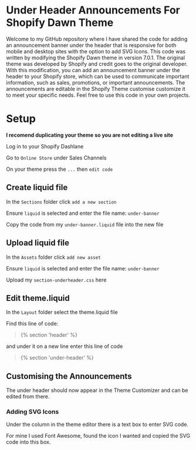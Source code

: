# Under Header Announcements For Shopify Dawn Theme
Welcome to my GitHub repository where I have shared the code for adding an announcement banner under the header that is responsive for both mobile and desktop sites with the option to add SVG Icons. This code was written by modifying the Shopify Dawn theme in version 7.0.1. The original theme was developed by Shopify and credit goes to the original developer. With this modification, you can add an announcement banner under the header to your Shopify store, which can be used to communicate important information, such as sales, promotions, or important announcements. The announcements are editable in the Shopify Theme customise customize it to meet your specific needs. Feel free to use this code in your own projects.

# Setup

**I recomend duplicating your theme so you are not editing a live site**

Log in to your Shopify Dashlane

Go to `Online Store` under Sales Channels

On your theme press the `...` then `edit code`


## Create liquid file

In the `Sections` folder click `add a new section`

Ensure `liquid` is selected and enter the file name: `under-banner`

Copy the code from my `under-banner.liquid` file into the new file

## Upload liquid file

In the `Assets` folder click `add new asset`

Ensure `liquid` is selected and enter the file name: `under-banner`

Upload my `section-underheader.css` here

## Edit theme.liquid

In the `Layout` folder select the theme.liquid file

Find this line of code:

>{% section 'header' %}

and under it on a new line enter this line of code

>{% section 'under-header' %}

## Customising the Announcements

The under header should now appear in the Theme Customizer and can be edited from there.

### Adding SVG Icons

Under the column in the theme editor there is a text box to enter SVG code.

For mine I used Font Awesome, found the icon I wanted and copied the SVG code into this box.
